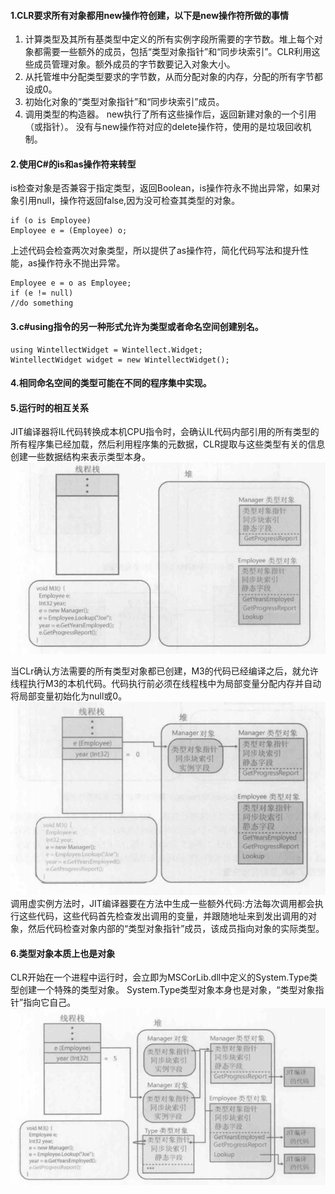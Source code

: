 #### 1.CLR要求所有对象都用new操作符创建，以下是new操作符所做的事情
   
1. 计算类型及其所有基类型中定义的所有实例字段所需要的字节数。堆上每个对象都需要一些额外的成员，包括“类型对象指针”和“同步块索引”。CLR利用这些成员管理对象。额外成员的字节数要记入对象大小。
2. 从托管堆中分配类型要求的字节数，从而分配对象的内存，分配的所有字节都设成0。
3. 初始化对象的“类型对象指针”和“同步块索引”成员。
4. 调用类型的构造器。
new执行了所有这些操作后，返回新建对象的一个引用（或指针）。
没有与new操作符对应的delete操作符，使用的是垃圾回收机制。

#### 2.使用C#的is和as操作符来转型
is检查对象是否兼容于指定类型，返回Boolean，is操作符永不抛出异常，如果对象引用null，操作符返回false,因为没可检查其类型的对象。
```
if (o is Employee)
Employee e = (Employee) o;
```
上述代码会检查两次对象类型，所以提供了as操作符，简化代码写法和提升性能，as操作符永不抛出异常。
```
Employee e = o as Employee;
if (e != null)
//do something
```
#### 3.c#using指令的另一种形式允许为类型或者命名空间创建别名。
```
using WintellectWidget = Wintellect.Widget;
WintellectWidget widget = new WintellectWidget();
```
#### 4.相同命名空间的类型可能在不同的程序集中实现。

#### 5.运行时的相互关系
JIT编译器将IL代码转换成本机CPU指令时，会确认IL代码内部引用的所有类型的所有程序集已经加载，然后利用程序集的元数据，CLR提取与这些类型有关的信息创建一些数据结构来表示类型本身。
![](../Pictures/CLR_via_C_Sharp/04_01.png)

当CLr确认方法需要的所有类型对象都已创建，M3的代码已经编译之后，就允许线程执行M3的本机代码。代码执行前必须在线程栈中为局部变量分配内存并自动将局部变量初始化为null或0。
![](../Pictures/CLR_via_C_Sharp/04_02.png)
调用虚实例方法时，JIT编译器要在方法中生成一些额外代码:方法每次调用都会执行这些代码，这些代码首先检查发出调用的变量，并跟随地址来到发出调用的对象，然后代码检查对象内部的“类型对象指针”成员，该成员指向对象的实际类型。

#### 6.类型对象本质上也是对象
CLR开始在一个进程中运行时，会立即为MSCorLib.dll中定义的System.Type类型创建一个特殊的类型对象。
System.Type类型对象本身也是对象，“类型对象指针”指向它自己。
![](../Pictures/CLR_via_C_Sharp/04_03.png)
